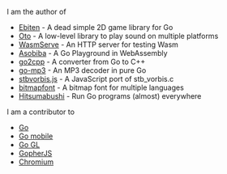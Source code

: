 I am the author of

- [Ebiten](https://github.com/hajimehoshi/ebiten) - A dead simple 2D game library for Go
- [Oto](https://github.com/hajimehoshi/oto) - A low-level library to play sound on multiple platforms
- [WasmServe](https://github.com/hajimehoshi/wasmserve) - An HTTP server for testing Wasm
- [Asobiba](https://github.com/hajimehoshi/asobiba) - A Go Playground in WebAssembly
- [go2cpp](https://github.com/hajimehoshi/go2cpp) - A converter from Go to C++
- [go-mp3](https://github.com/hajimehoshi/go-mp3) - An MP3 decoder in pure Go
- [stbvorbis.js](https://github.com/hajimehoshi/stbvorbis.js) - A JavaScript port of stb_vorbis.c
- [bitmapfont](https://github.com/hajimehoshi/bitmapfont) - A bitmap font for multiple languages
- [Hitsumabushi](https://github.com/hajimehoshi/hitsumabushi) - Run Go programs (almost) everywhere

I am a contributor to

- [Go](https://golang.org)
- [Go mobile](https://golang.org/x/mobile)
- [Go GL](https://github.com/go-gl)
- [GopherJS](https://github.com/gopherjs/gopherjs)
- [Chromium](https://www.chromium.org/)
